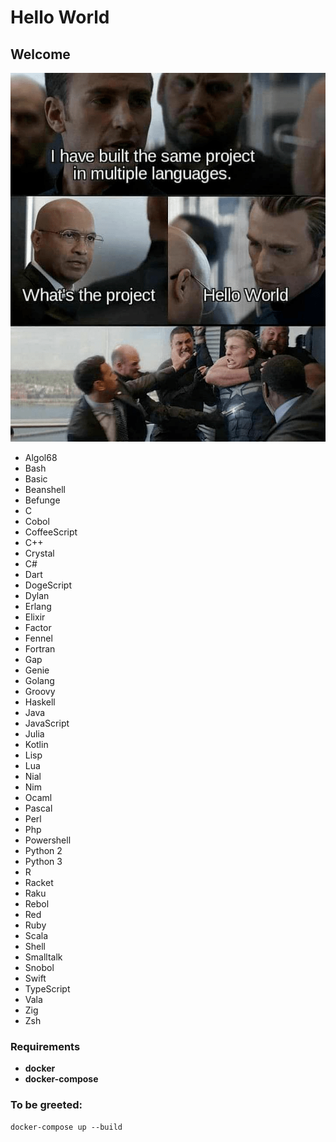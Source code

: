 # Hello World

## Welcome

![image info](./hello_world.png)

- Algol68
- Bash
- Basic
- Beanshell
- Befunge
- C
- Cobol
- CoffeeScript
- C++
- Crystal
- C#
- Dart
- DogeScript
- Dylan
- Erlang
- Elixir
- Factor
- Fennel
- Fortran
- Gap
- Genie
- Golang
- Groovy
- Haskell
- Java
- JavaScript
- Julia
- Kotlin
- Lisp
- Lua
- Nial
- Nim
- Ocaml
- Pascal
- Perl
- Php
- Powershell
- Python 2
- Python 3
- R
- Racket
- Raku
- Rebol
- Red
- Ruby
- Scala
- Shell
- Smalltalk
- Snobol
- Swift
- TypeScript
- Vala
- Zig
- Zsh

### Requirements
- **docker**
- **docker-compose**

###  To be greeted:
```
docker-compose up --build
```
